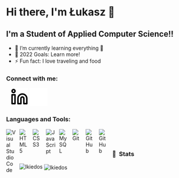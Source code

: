 # Hi there, I'm Łukasz 👋 

## I'm a Student of Applied Computer Science!!

- 🌱 I’m currently learning everything 🤣
- 🥅 2022 Goals: Learn more!
- ⚡ Fun fact: I love traveling and food

### Connect with me:

&nbsp;&nbsp;
[![website](./img/linkedin-light.svg)](https://www.linkedin.com/in/%C5%82ukasz-kiedos-082a91204/#gh-light-mode-only)
[![website](./img/linkedin-dark.svg)](https://www.linkedin.com/in/%C5%82ukasz-kiedos-082a91204/#gh-dark-mode-only)

### Languages and Tools:

<img align="left" alt="Visual Studio Code" width="26px" src="https://cdn.jsdelivr.net/gh/devicons/devicon/icons/vscode/vscode-original.svg" style="padding-right:10px;" />
<img align="left" alt="HTML5" width="26px" src="https://cdn.jsdelivr.net/gh/devicons/devicon/icons/html5/html5-original.svg" style="padding-right:10px;" />
<img align="left" alt="CSS3" width="26px" src="https://cdn.jsdelivr.net/gh/devicons/devicon/icons/css3/css3-original.svg" style="padding-right:10px;" />
<img align="left" alt="JavaScript" width="26px" src="https://cdn.jsdelivr.net/gh/devicons/devicon/icons/javascript/javascript-original.svg" style="padding-right:10px;" />
<img align="left" alt="MySQL" width="26px" src="https://cdn.jsdelivr.net/gh/devicons/devicon/icons/mysql/mysql-original.svg" style="padding-right:10px;" />
<img align="left" alt="Git" width="26px" src="https://cdn.jsdelivr.net/gh/devicons/devicon/icons/git/git-original.svg" style="padding-right:10px;" />
<img align="left" alt="GitHub" width="26px" src="https://user-images.githubusercontent.com/3369400/139447912-e0f43f33-6d9f-45f8-be46-2df5bbc91289.png" style="padding-right:10px;" />
<img align="left" alt="GitHub" width="26px" src="https://user-images.githubusercontent.com/3369400/139448065-39a229ba-4b06-434b-bc67-616e2ed80c8f.png" style="padding-right:10px;" />

<br />
<br />

### 📝 &nbsp;Stats

<p><img align="left" src="https://github-readme-stats.vercel.app/api/top-langs/?username=lkiedos&theme=tokyonight&layout=default" alt="lkiedos" /></p>

<p>&nbsp;<img align="center" src="https://github-readme-stats.vercel.app/api?username=lkiedos&show_icons=true&locale=en&theme=tokyonight&layout=compact" alt="lkiedos" /></p><br /><br /><br />

